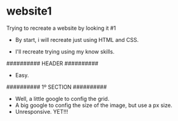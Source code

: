 # website1
Trying to recreate a website by looking it #1


- By start, i will recreate just using HTML and CSS.

- I'll recreate trying using my know skills.


########## HEADER ##########

- Easy.


########## 1º SECTION ##########

- Well, a little google to config the grid.
- A big google to config the size of the image, but use a px size.
- Unresponsive. YET!!!
